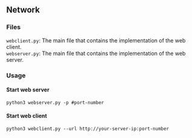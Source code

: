 
## Network

### Files

`webclient.py`: The main file that contains the implementation of the web client.  
`webserver.py`: The main file that contains the implementation of the web server.  

### Usage

#### Start web server
```
python3 webserver.py -p #port-number
```

#### Start web client
```
python3 webclient.py --url http://your-server-ip:port-number
```
